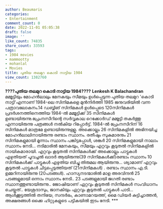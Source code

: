 ```yaml
---
author: Beaumaris
categories:
- Entertainment
comment_count: 0
date: 2022-11-01 05:05:38
draft: false
image: ''
like_count: 74835
share_count: 33593
tags:
- 1984 movies
- mammootty
- mohanlal
- Movies
title: പുതിയ തലമുറ കൊടി നാട്ടിയ 1984
view_count: 1382760
---
```


**????പുതിയ തലമുറ കൊടി നാട്ടിയ 1984????** **Lenkesh K Balachandran** മമ്മൂട്ടിയും മോഹൻലാലും മേനകയും സീമയും ഉൾപ്പെടുന്ന പുതിയ തലമുറ 'കൊടി നാട്ടി'എന്നാണ് 1984-ലെ സിനിമകളെ മുൻനിർത്തി 1985 ജനുവരിയിൽ വന്ന പത്രാവലോകനം.14 ഡബ്ബിങ് സിനിമകൾ ഉൾപ്പെടെ 120സിനിമകൾ പ്രദർശനത്തിനെത്തിയ 1984-ൽ മമ്മൂട്ടിക്ക് 35 സിനിമകൾ ഉണ്ടായിരുന്നു.പ്രേംനസീറിന്റെ സർവ്വകാല റെക്കോർഡ് മമ്മൂട്ടി തകർത്തു എന്നായിരുന്നു പത്രങ്ങൾ നൽകിയ റിപ്പോർട്ട്‌. 1984-ൽ പ്രേംനസീറിന് 16 സിനിമകൾ മാത്രമേ ഉണ്ടായിരുന്നുള്ളൂ. അക്കൊല്ലം 26 സിനിമകളിൽ അഭിനയിച്ച മോഹൻലാലിനായിരുന്നു രണ്ടാം സ്ഥാനം. രതീഷും സുകുമാരനും 21 സിനിമകളുമായി മൂന്നാം സ്ഥാനം പങ്കിട്ടപ്പോൾ, ശങ്കർ 20 സിനിമകളുമായി നാലാം സ്ഥാനം നേടി... നടിമാരിൽ മേനകയും, സീമയും എറ്റവും കൂടുതൽ സിനിമകളിൽ നായികമാരായി. എറ്റവും കൂടുതൽ സിനിമകൾക്ക് അക്കൊല്ലം പാട്ടുകൾ എഴുതിയത് പൂവച്ചൽ ഖാദർ ആയിരുന്നു(39 സിനിമകൾക്ക്)രണ്ടാം സ്ഥാനം 10 സിനിമകൾക്ക് പാട്ടുകൾ എഴുതിയ ബിച്ചു തിരുമല ആയിരുന്നു... ശ്യാമാണ് എറ്റവും കൂടുതൽ പാട്ടുകൾ ചിട്ടപ്പെടുത്തിയത് (21സിനിമകൾ) . രണ്ടാം സ്ഥാനം എ.ടി. ഉമ്മറിനായിരുന്നു (20പടങ്ങൾ). ഹാസ്യനടന്മാരിൽ മാള അരവിന്ദൻ 25 പടങ്ങളുമായി ഒന്നാം സ്ഥാനം നേടി.. 23 പടങ്ങളുമായി ജഗതി രണ്ടാം സ്ഥാനത്തുണ്ടായിരുന്നു.. ജോഷിയാണ് ഏറ്റവും കൂടുതൽ സിനിമകൾ സംവിധാനം ചെയ്തത്.. യേശുദാസും, ജാനകിയും ഏറ്റവും കൂടുതൽ പാട്ടുകൾ പാടി... ആൾക്കൂട്ടത്തിൽ തനിയേ, സന്ദർഭം, കാണാമറയത്ത്, മൈ ഡിയർ കുട്ടിച്ചാത്തൻ, അക്ഷരങ്ങൾ ഒക്കെ ഹിറ്റുകളുടെ പട്ടികയിൽ ഇടം നേടി. ***